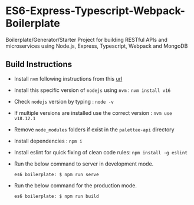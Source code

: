 # ES6-Express-Typescript-Webpack-Boilerplate
Boilerplate/Generator/Starter Project for building RESTful APIs and microservices using Node.js, Express, Typescript, Webpack and MongoDB
## Build Instructions

* Install `nvm` following instructions from this [url](https://github.com/creationix/nvm#installation-and-update)
* Install this specific version of `nodejs` using `nvm` : `nvm install v16`
* Check `nodejs` version by typing : `node -v`
* If multiple versions are installed use the correct version : `nvm use v18.12.1`
* Remove `node_modules` folders if exist in the `palettee-api` directory
* Install dependencies : `npm i`
* Install eslint for quick fixing of clean code rules: `npm install -g eslint`
* Run the below command to server in development mode.

  `es6 boilerplate: $ npm run serve`

* Run the below command for the production mode.

  `es6 boilerplate: $ npm run build`

